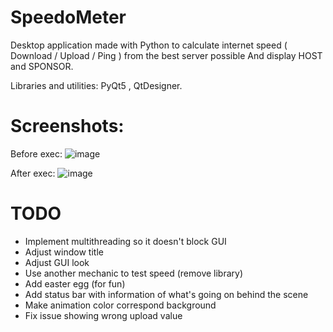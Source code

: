 # SpeedoMeter

Desktop application made with Python to calculate internet speed ( Download / Upload / Ping ) from the best server possible
And display HOST and SPONSOR.

Libraries and utilities: PyQt5 , QtDesigner.

# Screenshots: 

Before exec: 
![image](https://user-images.githubusercontent.com/46926963/193594132-3951ff70-b2a7-4191-b0e5-8fa2a4ec835d.png)








After exec:
![image](https://user-images.githubusercontent.com/46926963/193592803-4a728c16-31a4-4036-9cf7-46abd5001ee0.png)


# TODO 

- Implement multithreading so it doesn't block GUI
- Adjust window title
- Adjust GUI look
- Use another mechanic to test speed (remove library)
- Add easter egg (for fun)
- Add status bar with information of what's going on behind the scene
- Make animation color correspond background 
- Fix issue showing wrong upload value
